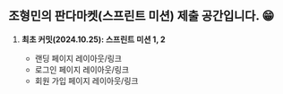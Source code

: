 ## 조형민의 판다마켓(스프린트 미션) 제출 공간입니다. 😁  
  
1. **최초 커밋(2024.10.25): 스프린트 미션 1, 2**
   
   * 랜딩 페이지  레이아웃/링크
   * 로그인 페이지 레이아웃/링크
   * 회원 가입 페이지 레이아웃/링크
